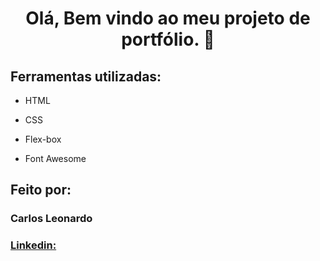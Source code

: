 <span align="center">

# Olá, Bem vindo ao meu projeto de portfólio. 👋 

</span>

## Ferramentas utilizadas:

* HTML

* CSS

* Flex-box

* Font Awesome

## Feito por:

### Carlos Leonardo

### [Linkedin:](https://www.linkedin.com/in/carlos-leonardo-bp/)
